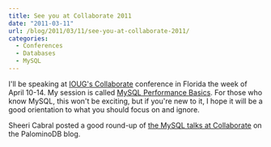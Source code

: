 ```yaml
---
title: See you at Collaborate 2011
date: "2011-03-11"
url: /blog/2011/03/11/see-you-at-collaborate-2011/
categories:
  - Conferences
  - Databases
  - MySQL
---
```

I'll be speaking at [IOUG's Collaborate][1] conference in Florida the week of April 10-14. My session is called [MySQL Performance Basics][2]. For those who know MySQL, this won't be exciting, but if you're new to it, I hope it will be a good orientation to what you should focus on and ignore.

Sheeri Cabral posted a good round-up of [the MySQL talks at Collaborate][3] on the PalominoDB blog.

 [1]: http://www.collaborate11.org/
 [2]: http://coll11.mapyourshow.com/3_0/sessions/sessiondetails.cfm?ScheduledSessionID=2100
 [3]: http://palominodb.comhttp://www.xaprb.com/blog/2011/03/09/mysql-beginners-guide-collaborate
